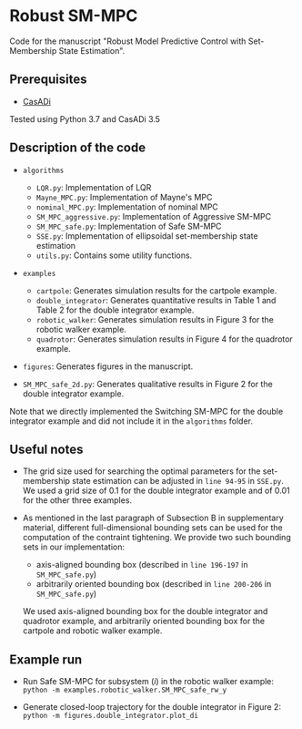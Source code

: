 # Robust SM-MPC
Code for the manuscript "Robust Model Predictive Control with Set-Membership State Estimation".

## Prerequisites
* [CasADi](https://web.casadi.org/)

Tested using Python 3.7 and CasADi 3.5

## Description of the code
* `algorithms`
    * `LQR.py`: Implementation of LQR
    * `Mayne_MPC.py`: Implementation of Mayne's MPC
    * `nominal_MPC.py`: Implementation of nominal MPC
    * `SM_MPC_aggressive.py`: Implementation of Aggressive SM-MPC
    * `SM_MPC_safe.py`: Implementation of Safe SM-MPC
    * `SSE.py`: Implementation of ellipsoidal set-membership state estimation
    * `utils.py`: Contains some utility functions.

* `examples`
    * `cartpole`: Generates simulation results for the cartpole example.
    * `double_integrator`: Generates quantitative results in Table 1 and Table 2 for the double integrator example.
    * `robotic_walker`: Generates simulation results in Figure 3 for the robotic walker example.
    * `quadrotor`: Generates simulation results in Figure 4 for the quadrotor example.

* `figures`: Generates figures in the manuscript.

* `SM_MPC_safe_2d.py`: Generates qualitative results in Figure 2 for the double integrator example.

Note that we directly implemented the Switching SM-MPC for the double integrator example and did not include it in the `algorithms` folder.

## Useful notes
* The grid size used for searching the optimal parameters for the set-membership state estimation can be adjusted in `line 94-95` in `SSE.py`. We used a grid size of 0.1 for the double integrator example and of 0.01 for the other three examples.
* As mentioned in the last paragraph of Subsection B in supplementary material, different full-dimensional bounding sets can be used for the computation of the contraint tightening. We provide two such bounding sets in our implementation:
    * axis-aligned bounding box (described in `line 196-197` in `SM_MPC_safe.py`)
    * arbitrarily oriented bounding box (described in `line 200-206` in `SM_MPC_safe.py`)

  We used axis-aligned bounding box for the double integrator and quadrotor example, and arbitrarily oriented bounding box for the cartpole and robotic walker example.

## Example run
* Run Safe SM-MPC for subsystem (*i*) in the robotic walker example:  
  `python -m examples.robotic_walker.SM_MPC_safe_rw_y`
  
* Generate closed-loop trajectory for the double integrator in Figure 2:  
  `python -m figures.double_integrator.plot_di`
